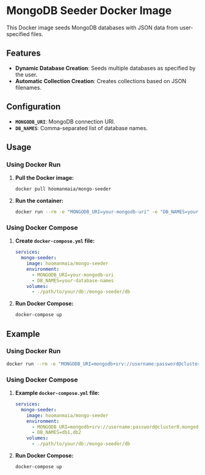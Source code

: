 # MongoDB Seeder Docker Image

This Docker image seeds MongoDB databases with JSON data from user-specified files.

## Features

- **Dynamic Database Creation**: Seeds multiple databases as specified by the user.
- **Automatic Collection Creation**: Creates collections based on JSON filenames.

## Configuration

- **`MONGODB_URI`**: MongoDB connection URI.
- **`DB_NAMES`**: Comma-separated list of database names.

## Usage

### Using Docker Run

1. **Pull the Docker image:**

   ```sh
   docker pull hoomanmaia/mongo-seeder
   ```

2. **Run the container:**
   ```sh
   docker run --rm -e "MONGODB_URI=your-mongodb-uri" -e "DB_NAMES=your-database-names" -v /path/to/your/db:/mongo-seeder/db hoomanmaia/mongo-seeder
   ```

### Using Docker Compose

1. **Create `docker-compose.yml` file:**

   ```yaml
   services:
     mongo-seeder:
       image: hoomanmaia/mongo-seeder
       environment:
         - MONGODB_URI=your-mongodb-uri
         - DB_NAMES=your-database-names
       volumes:
         - ./path/to/your/db:/mongo-seeder/db
   ```

2. **Run Docker Compose:**
   ```sh
   docker-compose up
   ```

## Example

### Using Docker Run

```sh
docker run --rm -e "MONGODB_URI=mongodb+srv://username:password@cluster0.mongodb.net" -e "DB_NAMES=db1,db2" -v /path/to/your/db:/mongo-seeder/db hoomanmaia/mongo-seeder
```

### Using Docker Compose

1. **Example `docker-compose.yml` file:**

   ```yaml
   services:
     mongo-seeder:
       image: hoomanmaia/mongo-seeder
       environment:
         - MONGODB_URI=mongodb+srv://username:password@cluster0.mongodb.net
         - DB_NAMES=db1,db2
       volumes:
         - ./path/to/your/db:/mongo-seeder/db
   ```

2. **Run Docker Compose:**
   ```sh
   docker-compose up
   ```
